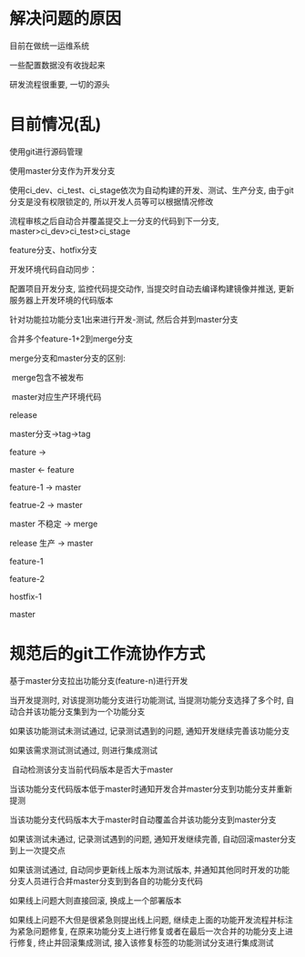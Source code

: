 # 解决问题的原因

目前在做统一运维系统

一些配置数据没有收拢起来

研发流程很重要, 一切的源头

# 目前情况(乱)

使用git进行源码管理

使用master分支作为开发分支

使用ci_dev、ci_test、ci_stage依次为自动构建的开发、测试、生产分支, 由于git分支是没有权限锁定的, 所以开发人员等可以根据情况修改

流程审核之后自动合并覆盖提交上一分支的代码到下一分支, master>ci_dev>ci_test>ci_stage

feature分支、hotfix分支

开发环境代码自动同步：

配置项目开发分支, 监控代码提交动作, 当提交时自动去编译构建镜像并推送, 更新服务器上开发环境的代码版本

针对功能拉功能分支1出来进行开发-测试, 然后合并到master分支

合并多个feature-1+2到merge分支

merge分支和master分支的区别:

​	merge包含不被发布

​	master对应生产环境代码

release

master分支->tag->tag

feature ->

master <- feature

feature-1 -> master

featrue-2 -> master

master 不稳定 -> merge

release 生产 -> master

feature-1

feature-2

hostfix-1

master

# 规范后的git工作流协作方式

基于master分支拉出功能分支(feature-n)进行开发

当开发提测时, 对该提测功能分支进行功能测试, 当提测功能分支选择了多个时, 自动合并该功能分支集到为一个功能分支

如果该功能测试未测试通过, 记录测试遇到的问题, 通知开发继续完善该功能分支

如果该需求测试测试通过, 则进行集成测试

​		自动检测该分支当前代码版本是否大于master

​				当该功能分支代码版本低于master时通知开发合并master分支到功能分支并重新提测

​				当该功能分支代码版本大于master时自动覆盖合并该功能分支到master分支

如果该测试未通过, 记录测试遇到的问题, 通知开发继续完善, 自动回滚master分支到上一次提交点

如果该测试通过, 自动同步更新线上版本为测试版本, 并通知其他同时开发的功能分支人员进行合并master分支到到各自的功能分支代码



如果线上问题大则直接回滚, 换成上一个部署版本

如果线上问题不大但是很紧急则提出线上问题, 继续走上面的功能开发流程并标注为紧急问题修复, 在原来功能分支上进行修复或者在最后一次合并的功能分支上进行修复, 终止并回滚集成测试, 接入该修复标签的功能测试分支进行集成测试







